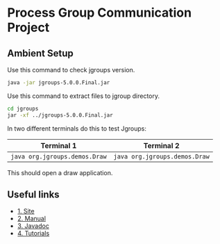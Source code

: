 # Process Group Communication Project

## Ambient Setup

Use this command to check jgroups version.
```sh
java -jar jgroups-5.0.0.Final.jar
```

Use this command to extract files to jgroup directory.
```bash
cd jgroups
jar -xf ../jgroups-5.0.0.Final.jar
```

In two different terminals do this to test Jgroups:

|Terminal 1  | Terminal 2  |
|--|--|
| `java org.jgroups.demos.Draw` | `java org.jgroups.demos.Draw` |

This should open a draw application.

## Useful links

* [1. Site](http://www.jgroups.org/api.html)
* [2. Manual](http://www.jgroups.org/manual5/index.html)
* [3. Javadoc](http://www.jgroups.org/javadoc5/index.html)
* [4. Tutorials](http://www.jgroups.org/tutorial5/index.html)